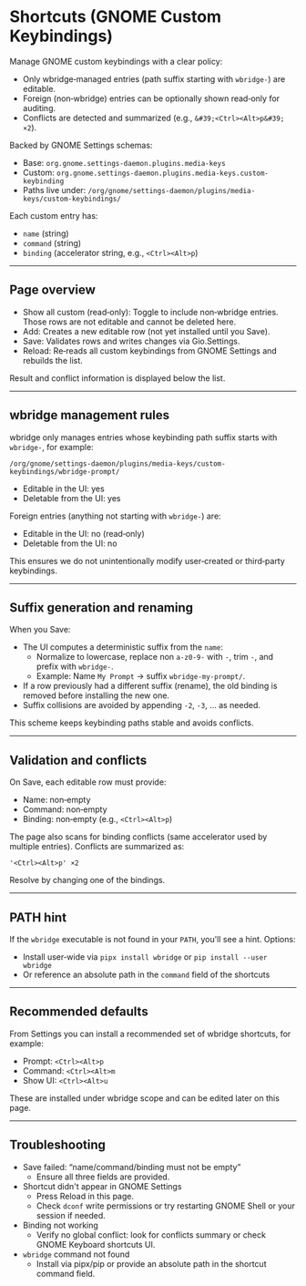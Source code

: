 # Shortcuts (GNOME Custom Keybindings)

Manage GNOME custom keybindings with a clear policy:
- Only wbridge‑managed entries (path suffix starting with `wbridge-`) are editable.
- Foreign (non‑wbridge) entries can be optionally shown read‑only for auditing.
- Conflicts are detected and summarized (e.g., `&#39;<Ctrl><Alt>p&#39; ×2`).

Backed by GNOME Settings schemas:
- Base: `org.gnome.settings-daemon.plugins.media-keys`
- Custom: `org.gnome.settings-daemon.plugins.media-keys.custom-keybinding`
- Paths live under: `/org/gnome/settings-daemon/plugins/media-keys/custom-keybindings/`

Each custom entry has:
- `name` (string)
- `command` (string)
- `binding` (accelerator string, e.g., `<Ctrl><Alt>p`)

---

## Page overview

- Show all custom (read‑only): Toggle to include non‑wbridge entries. Those rows are not editable and cannot be deleted here.
- Add: Creates a new editable row (not yet installed until you Save).
- Save: Validates rows and writes changes via Gio.Settings.
- Reload: Re‑reads all custom keybindings from GNOME Settings and rebuilds the list.

Result and conflict information is displayed below the list.

---

## wbridge management rules

wbridge only manages entries whose keybinding path suffix starts with `wbridge-`, for example:
```
/org/gnome/settings-daemon/plugins/media-keys/custom-keybindings/wbridge-prompt/
```
- Editable in the UI: yes
- Deletable from the UI: yes

Foreign entries (anything not starting with `wbridge-`) are:
- Editable in the UI: no (read‑only)
- Deletable from the UI: no

This ensures we do not unintentionally modify user‑created or third‑party keybindings.

---

## Suffix generation and renaming

When you Save:
- The UI computes a deterministic suffix from the `name`:
  - Normalize to lowercase, replace non `a-z0-9-` with `-`, trim `-`, and prefix with `wbridge-`.
  - Example: Name `My Prompt` → suffix `wbridge-my-prompt/`.
- If a row previously had a different suffix (rename), the old binding is removed before installing the new one.
- Suffix collisions are avoided by appending `-2`, `-3`, … as needed.

This scheme keeps keybinding paths stable and avoids conflicts.

---

## Validation and conflicts

On Save, each editable row must provide:
- Name: non‑empty
- Command: non‑empty
- Binding: non‑empty (e.g., `<Ctrl><Alt>p`)

The page also scans for binding conflicts (same accelerator used by multiple entries). Conflicts are summarized as:
```
'<Ctrl><Alt>p' ×2
```
Resolve by changing one of the bindings.

---

## PATH hint

If the `wbridge` executable is not found in your `PATH`, you&#39;ll see a hint. Options:
- Install user‑wide via `pipx install wbridge` or `pip install --user wbridge`
- Or reference an absolute path in the `command` field of the shortcuts

---

## Recommended defaults

From Settings you can install a recommended set of wbridge shortcuts, for example:
- Prompt: `<Ctrl><Alt>p`
- Command: `<Ctrl><Alt>m`
- Show UI: `<Ctrl><Alt>u`

These are installed under wbridge scope and can be edited later on this page.

---

## Troubleshooting

- Save failed: “name/command/binding must not be empty”
  - Ensure all three fields are provided.
- Shortcut didn&#39;t appear in GNOME Settings
  - Press Reload in this page.
  - Check `dconf` write permissions or try restarting GNOME Shell or your session if needed.
- Binding not working
  - Verify no global conflict: look for conflicts summary or check GNOME Keyboard shortcuts UI.
- `wbridge` command not found
  - Install via pipx/pip or provide an absolute path in the shortcut command field.
